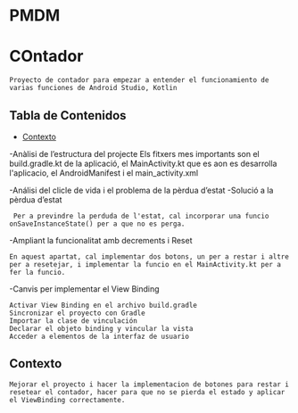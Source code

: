 # PMDM
# COntador

    Proyecto de contador para empezar a entender el funcionamiento de varias funciones de Android Studio, Kotlin

## Tabla de Contenidos

- [Contexto](#contexto)

-Anàlisi de l’estructura del projecte
     Els fitxers mes importants son el build.gradle.kt de la aplicació, el MainActivity.kt que es aon es desarrolla l'aplicacio, el AndroidManifest i el main_activity.xml


-Análisi del clicle de vida i el problema de la pèrdua d’estat
-Solució a la pèrdua d’estat

     Per a previndre la perduda de l'estat, cal incorporar una funcio onSaveInstanceState() per a que no es perga.

-Ampliant la funcionalitat amb decrements i Reset

    En aquest apartat, cal implementar dos botons, un per a restar i altre per a resetejar, i implementar la funcio en el MainActivity.kt per a fer la funcio.


-Canvis per implementar el View Binding

    Activar View Binding en el archivo build.gradle
    Sincronizar el proyecto con Gradle
    Importar la clase de vinculación
    Declarar el objeto binding y vincular la vista
    Acceder a elementos de la interfaz de usuario

## Contexto

    Mejorar el proyecto i hacer la implementacion de botones para restar i resetear el contador, hacer para que no se pierda el estado y aplicar el ViewBinding correctamente.





